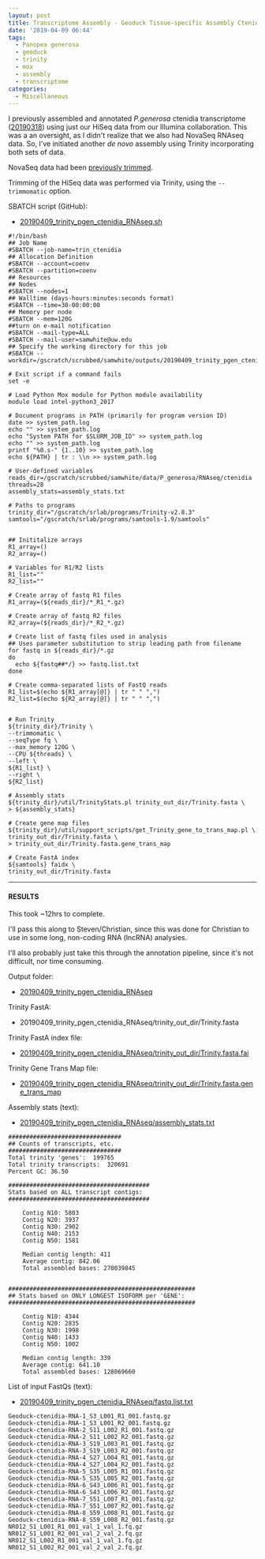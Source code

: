```yaml
---
layout: post
title: Transcriptome Assembly - Geoduck Tissue-specific Assembly Ctenidia with HiSeq and NovaSeq Data on Mox
date: '2019-04-09 06:44'
tags:
  - Panopea generosa
  - geoduck
  - trinity
  - mox
  - assembly
  - transcriptome
categories:
  - Miscellaneous
---
```


I previously assembled and annotated _P.generosa_ ctenidia transcriptome ([20190318](https://robertslab.github.io/sams-notebook/2019/03/18/Transcriptome-Annotation-Geoduck-Ctenidia-with-Trinotate-on-Mox.html)) using just our HiSeq data from our Illumina collaboration. This was a an oversight, as I didn't realize that we also had NovaSeq RNAseq data. So, I've initiated another _de novo_ assembly using Trinity incorporating both sets of data.

NovaSeq data had been [previously trimmed](https://robertslab.github.io/sams-notebook/2018/01/25/adapter-trimming-and-fastqc-illumina-geoduck-novaseq-data.html).

Trimming of the HiSeq data was performed via Trinity, using the `--trimmomatic` option.

SBATCH script (GitHub):

- [20190409_trinity_pgen_ctenidia_RNAseq.sh](https://github.com/RobertsLab/sams-notebook/blob/master/sbatch_scripts/20190409_trinity_pgen_ctenidia_RNAseq.sh)

```shell
#!/bin/bash
## Job Name
#SBATCH --job-name=trin_ctenidia
## Allocation Definition
#SBATCH --account=coenv
#SBATCH --partition=coenv
## Resources
## Nodes
#SBATCH --nodes=1
## Walltime (days-hours:minutes:seconds format)
#SBATCH --time=30-00:00:00
## Memory per node
#SBATCH --mem=120G
##turn on e-mail notification
#SBATCH --mail-type=ALL
#SBATCH --mail-user=samwhite@uw.edu
## Specify the working directory for this job
#SBATCH --workdir=/gscratch/scrubbed/samwhite/outputs/20190409_trinity_pgen_ctenidia_RNAseq

# Exit script if a command fails
set -e

# Load Python Mox module for Python module availability
module load intel-python3_2017

# Document programs in PATH (primarily for program version ID)
date >> system_path.log
echo "" >> system_path.log
echo "System PATH for $SLURM_JOB_ID" >> system_path.log
echo "" >> system_path.log
printf "%0.s-" {1..10} >> system_path.log
echo ${PATH} | tr : \\n >> system_path.log

# User-defined variables
reads_dir=/gscratch/scrubbed/samwhite/data/P_generosa/RNAseq/ctenidia
threads=28
assembly_stats=assembly_stats.txt

# Paths to programs
trinity_dir="/gscratch/srlab/programs/Trinity-v2.8.3"
samtools="/gscratch/srlab/programs/samtools-1.9/samtools"


## Inititalize arrays
R1_array=()
R2_array=()

# Variables for R1/R2 lists
R1_list=""
R2_list=""

# Create array of fastq R1 files
R1_array=(${reads_dir}/*_R1_*.gz)

# Create array of fastq R2 files
R2_array=(${reads_dir}/*_R2_*.gz)

# Create list of fastq files used in analysis
## Uses parameter substitution to strip leading path from filename
for fastq in ${reads_dir}/*.gz
do
  echo ${fastq##*/} >> fastq.list.txt
done

# Create comma-separated lists of FastQ reads
R1_list=$(echo ${R1_array[@]} | tr " " ",")
R2_list=$(echo ${R2_array[@]} | tr " " ",")


# Run Trinity
${trinity_dir}/Trinity \
--trimmomatic \
--seqType fq \
--max_memory 120G \
--CPU ${threads} \
--left \
${R1_list} \
--right \
${R2_list}

# Assembly stats
${trinity_dir}/util/TrinityStats.pl trinity_out_dir/Trinity.fasta \
> ${assembly_stats}

# Create gene map files
${trinity_dir}/util/support_scripts/get_Trinity_gene_to_trans_map.pl \
trinity_out_dir/Trinity.fasta \
> trinity_out_dir/Trinity.fasta.gene_trans_map

# Create FastA index
${samtools} faidx \
trinity_out_dir/Trinity.fasta
```

---

#### RESULTS

This took ~12hrs to complete.

I'll pass this along to Steven/Christian, since this was done for Christian to use in some long, non-coding RNA (lncRNA) analysies.

I'll also probably just take this through the annotation pipeline, since it's not difficult, nor time consuming.

Output folder:

- [20190409_trinity_pgen_ctenidia_RNAseq](http://gannet.fish.washington.edu/Atumefaciens/20190409_trinity_pgen_ctenidia_RNAseq/)

Trinity FastA:

- 20190409_trinity_pgen_ctenidia_RNAseq/trinity_out_dir/Trinity.fasta[](http://gannet.fish.washington.edu/Atumefaciens/20190409_trinity_pgen_ctenidia_RNAseq/trinity_out_dir/Trinity.fasta)

Trinity FastA index file:

- [20190409_trinity_pgen_ctenidia_RNAseq/trinity_out_dir/Trinity.fasta.fai](http://gannet.fish.washington.edu/Atumefaciens/20190409_trinity_pgen_ctenidia_RNAseq/trinity_out_dir/Trinity.fasta.fai)

Trinity Gene Trans Map file:

- [20190409_trinity_pgen_ctenidia_RNAseq/trinity_out_dir/Trinity.fasta.gene_trans_map](http://gannet.fish.washington.edu/Atumefaciens/20190409_trinity_pgen_ctenidia_RNAseq/trinity_out_dir/Trinity.fasta.gene_trans_map)


Assembly stats (text):

- [20190409_trinity_pgen_ctenidia_RNAseq/assembly_stats.txt](http://gannet.fish.washington.edu/Atumefaciens/20190409_trinity_pgen_ctenidia_RNAseq/assembly_stats.txt)

```
################################
## Counts of transcripts, etc.
################################
Total trinity 'genes':	199765
Total trinity transcripts:	320691
Percent GC: 36.50

########################################
Stats based on ALL transcript contigs:
########################################

	Contig N10: 5803
	Contig N20: 3937
	Contig N30: 2902
	Contig N40: 2153
	Contig N50: 1581

	Median contig length: 411
	Average contig: 842.06
	Total assembled bases: 270039845


#####################################################
## Stats based on ONLY LONGEST ISOFORM per 'GENE':
#####################################################

	Contig N10: 4344
	Contig N20: 2835
	Contig N30: 1998
	Contig N40: 1433
	Contig N50: 1002

	Median contig length: 339
	Average contig: 641.10
	Total assembled bases: 128069660
```

List of input FastQs (text):

- [20190409_trinity_pgen_ctenidia_RNAseq/fastq.list.txt](http://gannet.fish.washington.edu/Atumefaciens/20190409_trinity_pgen_ctenidia_RNAseq/fastq.list.txt)

```
Geoduck-ctenidia-RNA-1_S3_L001_R1_001.fastq.gz
Geoduck-ctenidia-RNA-1_S3_L001_R2_001.fastq.gz
Geoduck-ctenidia-RNA-2_S11_L002_R1_001.fastq.gz
Geoduck-ctenidia-RNA-2_S11_L002_R2_001.fastq.gz
Geoduck-ctenidia-RNA-3_S19_L003_R1_001.fastq.gz
Geoduck-ctenidia-RNA-3_S19_L003_R2_001.fastq.gz
Geoduck-ctenidia-RNA-4_S27_L004_R1_001.fastq.gz
Geoduck-ctenidia-RNA-4_S27_L004_R2_001.fastq.gz
Geoduck-ctenidia-RNA-5_S35_L005_R1_001.fastq.gz
Geoduck-ctenidia-RNA-5_S35_L005_R2_001.fastq.gz
Geoduck-ctenidia-RNA-6_S43_L006_R1_001.fastq.gz
Geoduck-ctenidia-RNA-6_S43_L006_R2_001.fastq.gz
Geoduck-ctenidia-RNA-7_S51_L007_R1_001.fastq.gz
Geoduck-ctenidia-RNA-7_S51_L007_R2_001.fastq.gz
Geoduck-ctenidia-RNA-8_S59_L008_R1_001.fastq.gz
Geoduck-ctenidia-RNA-8_S59_L008_R2_001.fastq.gz
NR012_S1_L001_R1_001_val_1_val_1.fq.gz
NR012_S1_L001_R2_001_val_2_val_2.fq.gz
NR012_S1_L002_R1_001_val_1_val_1.fq.gz
NR012_S1_L002_R2_001_val_2_val_2.fq.gz
```
